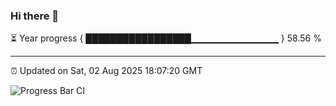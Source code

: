### Hi there 👋

⏳ Year progress { █████████████████▁▁▁▁▁▁▁▁▁▁▁▁▁ } 58.56 %

---

⏰ Updated on Sat, 02 Aug 2025 18:07:20 GMT

![Progress Bar CI](https://github.com/liununu/liununu/workflows/Progress%20Bar%20CI/badge.svg)
